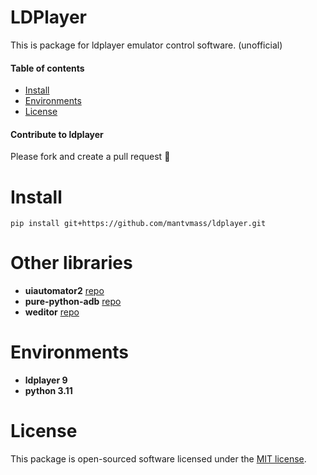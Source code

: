 LDPlayer
==========
This is package for ldplayer emulator control software. (unofficial)

#### Table of contents

* [Install](#install)
* [Environments](#environments)
* [License](#license)

#### Contribute to ldplayer
Please fork and create a pull request 🙂


Install
==========
```shell
pip install git+https://github.com/mantvmass/ldplayer.git
```

Other libraries
===============
* __uiautomator2__ [repo](https://github.com/openatx/uiautomator2)
* __pure-python-adb__ [repo](https://github.com/Swind/pure-python-adb)
* __weditor__ [repo](https://github.com/alibaba/web-editor)

Environments
============
* __ldplayer 9__
* __python 3.11__

License
==========
This package is open-sourced software licensed under the [MIT license](https://github.com/mantvmass/ldplayer/blob/main/LICENSE).